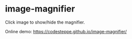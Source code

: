 # image-magnifier

Click image to show/hide the magnifier.

Online demo: https://codesteppe.github.io/image-magnifier/


